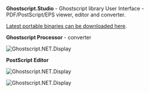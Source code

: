 **Ghostscript.Studio** - Ghostscript library User Interface - PDF/PostScript/EPS viewer, editor and converter.


[Latest portable binaries can be downloaded here](https://github.com/jhabjan/Ghostscript.Studio/releases/tag/v.1.0.5).

**Ghostscript Processor** - converter

![Ghostscript.NET.Display](https://beegoesmoo.co.uk/github/gss-i-1.png)

**PostScript Editor**

![Ghostscript.NET.Display](https://beegoesmoo.co.uk/github/gss-i-2.png)

![Ghostscript.NET.Display](https://beegoesmoo.co.uk/github/gss-i-3.png)
